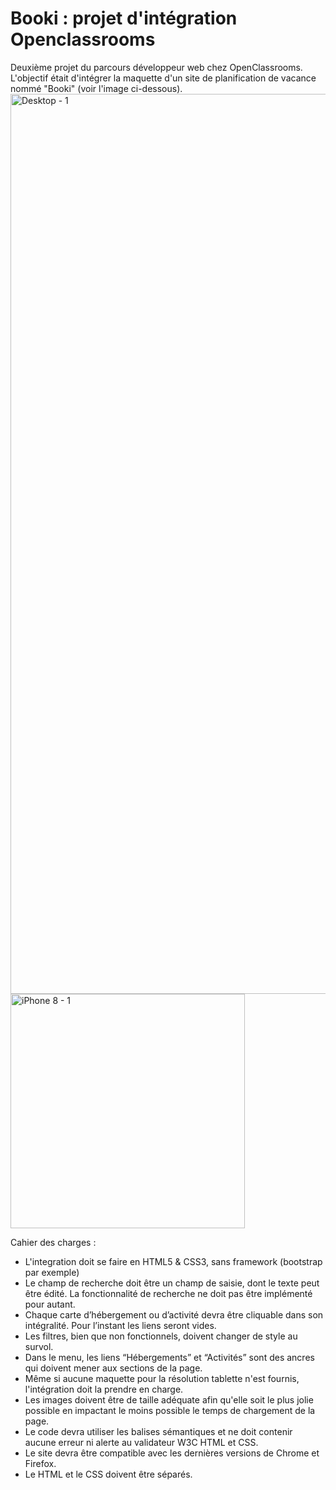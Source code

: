 # Booki : projet d'intégration Openclassrooms
Deuxième projet du parcours développeur web chez OpenClassrooms. L'objectif était d'intégrer la maquette d'un site de planification de vacance nommé "Booki" (voir l'image ci-dessous).
<img width="1440" alt="Desktop - 1" src="https://user-images.githubusercontent.com/92539568/155696265-ac9cb064-dc91-412a-a8da-037cb901c2c1.png">
<img width="375" alt="iPhone 8 - 1" src="https://user-images.githubusercontent.com/92539568/155697358-d4f73d6f-a92e-4ecb-9ad7-5a1a66f99ae9.png">

Cahier des charges :

- L'integration doit se faire en HTML5 & CSS3, sans framework (bootstrap par exemple)
- Le champ de recherche doit être un champ de saisie, dont le texte peut être édité. La fonctionnalité de recherche ne doit pas être implémenté pour autant.
- Chaque carte d’hébergement ou d’activité devra être cliquable dans son intégralité. Pour l’instant les liens seront vides.
- Les filtres, bien que non fonctionnels, doivent changer de style au survol.
- Dans le menu, les liens “Hébergements” et “Activités” sont des ancres qui doivent mener aux sections de la page.
- Même si aucune maquette pour la résolution tablette n'est fournis, l'intégration doit la prendre en charge.
- Les images doivent être de taille adéquate afin qu'elle soit le plus jolie possible en impactant le moins possible le temps de chargement de la page.
- Le code devra utiliser les balises sémantiques et ne doit contenir aucune erreur ni alerte au validateur W3C HTML et CSS.
- Le site devra être compatible avec les dernières versions de Chrome et Firefox.
- Le HTML et le CSS doivent être séparés.
